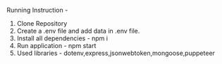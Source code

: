Running Instruction - 
1) Clone Repository
2) Create a .env file and add data in .env file.
3) Install all dependencies - npm i
4) Run application - npm start
5) Used libraries - dotenv,express,jsonwebtoken,mongoose,puppeteer
